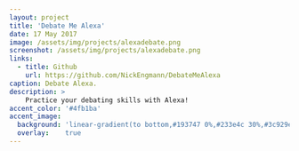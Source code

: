 ```yaml
---
layout: project
title: 'Debate Me Alexa'
date: 17 May 2017
image: /assets/img/projects/alexadebate.png
screenshot: /assets/img/projects/alexadebate.png
links:
  - title: Github
    url: https://github.com/NickEngmann/DebateMeAlexa
caption: Debate Alexa.
description: >
    Practice your debating skills with Alexa!
accent_color: '#4fb1ba'
accent_image:
  background: 'linear-gradient(to bottom,#193747 0%,#233e4c 30%,#3c929e 50%,#d5d5d4 70%,#cdccc8 100%)'
  overlay:    true
---
```

